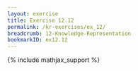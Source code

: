 ```yaml
---
layout: exercise
title: Exercise 12.12
permalink: /kr-exercises/ex_12/
breadcrumb: 12-Knowledge-Representation
bookmarkID: ex12.12
---
```


{% include mathjax_support %}

